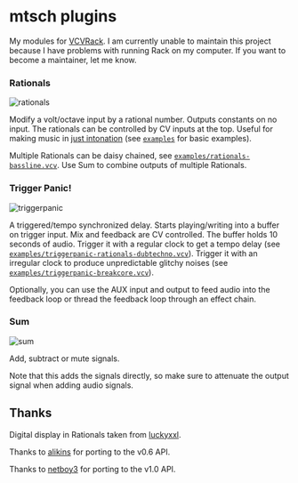 # mtsch plugins

My modules for [VCVRack](https://github.com/VCVRack/Rack). I am currently unable to maintain
this project because I have problems with running Rack on my computer. If you want to become
a maintainer, let me know.

### Rationals

![rationals](images/Rationals.png)

Modify a volt/octave input by a rational number. Outputs constants on no input.
The rationals can be controlled by CV inputs at the top. Useful for making
music in [just intonation](https://en.wikipedia.org/wiki/Just_intonation) (see
[`examples`](examples) for basic examples).

Multiple Rationals can be daisy chained, see
[`examples/rationals-bassline.vcv`](examples/rationals-bassline.vcv). Use
Sum to combine outputs of multiple Rationals.

### Trigger Panic!

![triggerpanic](images/TriggerPanic.png)

A triggered/tempo synchronized delay. Starts playing/writing into a buffer on
trigger input. Mix and feedback are CV controlled. The buffer holds 10 seconds
of audio. Trigger it with a regular clock to get a tempo delay (see
[`examples/triggerpanic-rationals-dubtechno.vcv`](examples/triggerpanic-rationals-dubtechno.vcv)).
Trigger it with an irregular clock to produce unpredictable glitchy noises (see
[`examples/triggerpanic-breakcore.vcv`](examples/triggerpanic-breakcore.vcv)).

Optionally, you can use the AUX input and output to feed audio into the feedback
loop or thread the feedback loop through an effect chain.

### Sum

![sum](images/Sum.png)

Add, subtract or mute signals.

Note that this adds the signals directly, so make sure to attenuate the output
signal when adding audio signals.

## Thanks

Digital display in Rationals taken from
[luckyxxl](https://github.com/luckyxxl/vcv_luckyxxl).

Thanks to [alikins](https://github.com/alikins) for porting to the v0.6 API.

Thanks to [netboy3](https://github.com/netboy3) for porting to the v1.0 API.
